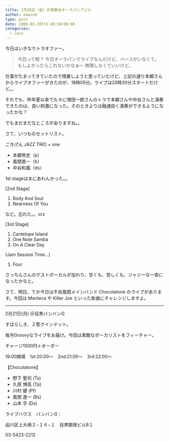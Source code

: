```yaml
---
title: 2月20日（金）＠青葉台オーラパンアジル
author: eawind
type: post
date: 2009-02-20T15:49:58+09:00
categories:
  - Jazz
---
```

今日はいきなりトラオファー。

> 今日って暇？
> 今日オーラパンでライブなんだけど、ベースがいなくて。
> もしよかったらこれないかなぁ〜
> 無理しなくていいけど。

仕事がたまってきていたので残業しようと思っていたけど、上記の通り本郷さんからライブオファーがきたのが、18時05分。ライブは20時30分スタートだけど。。

それでも、昨年夏以来で久々に増田一郎さんのトラで本郷さんや中谷さんと演奏できたのは、良い刺激になった。そのときよりは融通効く演奏ができるようになったかな？

でもまだまだなところがありますね。。

さて、いつものセットリスト。

ごきげん JAZZ TRIO + one

* 本郷修史（p）
* 風間進一（b）
* 中谷和義（ds）

1st stageはまにあわんかった。。

[2nd Stage]

1. Body And Soul
2. Nearness Of You

など。忘れた。。orz

[3rd Stage]

1. Cantelope Island
2. One Note Samba
3. On A Clear Day

(Jam Session Time…)

1. Four

さっちんさんのゲストボーカルが加わり、甘くも、苦しくも、ジャジーな一夜になったかなと。

さて、明日、てか今日は不肖風間メインバンド Chocolatone のライブがあります。今回は Manteca や Killer Joe といった新曲にチャレンジしますよ。

* * *

2月21日(月) ＠目黒バンバンG

すばらしき、２管クインテット。


毎月Groovyなライブをお届け。今回は素敵なボーカリストをフィーチャー。

チャージ1500円＋オーダー


19:00開場　1st:20:00〜　2nd:21:00〜　3rd:22:00〜

【Chocolatone】

* 野下 聖司 (Ts)
* 久原 博高 (Tp)
* 川村 健 (Pf)
* 風間 進一 (Bs)
* 山本 亨 (Ds)

ライブハウス　バンバンG：

品川区上大崎２−１６−１　目黒開発ビルB１

03-5423-2212
